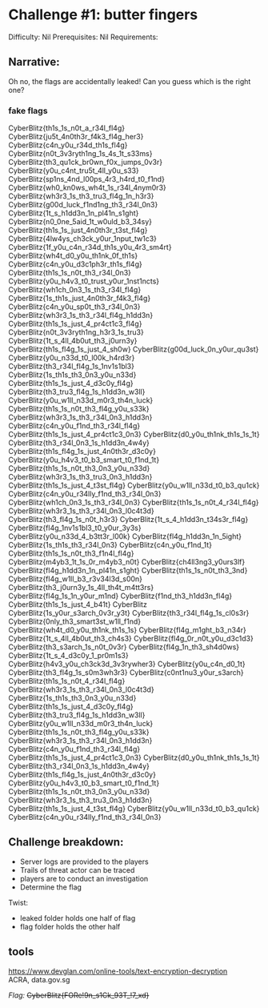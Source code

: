 # Challenge #1: butter fingers

Difficulty: Nil
Prerequisites: Nil
Requirements:

## Narrative: 
Oh no, the flags are accidentally leaked! Can you guess which is the right one?

### fake flags
CyberBlitz{th1s_1s_n0t_a_r34l_fl4g}
CyberBlitz{ju5t_4n0th3r_f4k3_fl4g_her3}
CyberBlitz{c4n_y0u_r34d_th1s_fl4g}
CyberBlitz{n0t_3v3ryth1ng_1s_4s_1t_s33ms}
CyberBlitz{th3_qu1ck_br0wn_f0x_jumps_0v3r}
CyberBlitz{y0u_c4nt_tru5t_4ll_y0u_s33}
CyberBlitz{sp1ns_4nd_l00ps_4r3_h4rd_t0_f1nd}
CyberBlitz{wh0_kn0ws_wh4t_1s_r34l_4nym0r3}
CyberBlitz{wh3r3_1s_th3_tru3_fl4g_1n_h3r3}
CyberBlitz{g00d_luck_f1nd1ng_th3_r34l_0n3}
CyberBlitz{1t_s_h1dd3n_1n_pl41n_s1ght}
CyberBlitz{n0_0ne_5aid_1t_w0uld_b3_34sy}
CyberBlitz{th1s_1s_just_4n0th3r_t3st_fl4g}
CyberBlitz{4lw4ys_ch3ck_y0ur_1nput_tw1c3}
CyberBlitz{1f_y0u_c4n_r34d_th1s_y0u_4r3_sm4rt}
CyberBlitz{wh4t_d0_y0u_th1nk_0f_th1s}
CyberBlitz{c4n_y0u_d3c1ph3r_th1s_fl4g}
CyberBlitz{th1s_1s_n0t_th3_r34l_0n3}
CyberBlitz{y0u_h4v3_t0_trust_y0ur_1nst1ncts}
CyberBlitz{wh1ch_0n3_1s_th3_r34l_fl4g}
CyberBlitz{1s_th1s_just_4n0th3r_f4k3_fl4g}
CyberBlitz{c4n_y0u_sp0t_th3_r34l_0n3}
CyberBlitz{wh3r3_1s_th3_r34l_fl4g_h1dd3n}
CyberBlitz{th1s_1s_just_4_pr4ct1c3_fl4g}
CyberBlitz{n0t_3v3ryth1ng_h3r3_1s_tru3}
CyberBlitz{1t_s_4ll_4b0ut_th3_j0urn3y}
CyberBlitz{th1s_fl4g_1s_just_4_sh0w}
CyberBlitz{g00d_luck_0n_y0ur_qu3st}
CyberBlitz{y0u_n33d_t0_l00k_h4rd3r}
CyberBlitz{th3_r34l_fl4g_1s_1nv1s1bl3}
CyberBlitz{1s_th1s_th3_0n3_y0u_n33d}
CyberBlitz{th1s_1s_just_4_d3c0y_fl4g}
CyberBlitz{th3_tru3_fl4g_1s_h1dd3n_w3ll}
CyberBlitz{y0u_w1ll_n33d_m0r3_th4n_luck}
CyberBlitz{th1s_1s_n0t_th3_fl4g_y0u_s33k}
CyberBlitz{wh3r3_1s_th3_r34l_0n3_h1dd3n}
CyberBlitz{c4n_y0u_f1nd_th3_r34l_fl4g}
CyberBlitz{th1s_1s_just_4_pr4ct1c3_0n3}
CyberBlitz{d0_y0u_th1nk_th1s_1s_1t}
CyberBlitz{th3_r34l_0n3_1s_h1dd3n_4w4y}
CyberBlitz{th1s_fl4g_1s_just_4n0th3r_d3c0y}
CyberBlitz{y0u_h4v3_t0_b3_smart_t0_f1nd_1t}
CyberBlitz{th1s_1s_n0t_th3_0n3_y0u_n33d}
CyberBlitz{wh3r3_1s_th3_tru3_0n3_h1dd3n}
CyberBlitz{th1s_1s_just_4_t3st_fl4g}
CyberBlitz{y0u_w1ll_n33d_t0_b3_qu1ck}
CyberBlitz{c4n_y0u_r34lly_f1nd_th3_r34l_0n3}
CyberBlitz{wh1ch_0n3_1s_th3_r34l_0n3}
CyberBlitz{th1s_1s_n0t_4_r34l_fl4g}
CyberBlitz{wh3r3_1s_th3_r34l_0n3_l0c4t3d}
CyberBlitz{th3_fl4g_1s_n0t_h3r3}
CyberBlitz{1t_s_4_h1dd3n_t34s3r_fl4g}
CyberBlitz{fl4g_1nv1s1bl3_t0_y0ur_3y3s}
CyberBlitz{y0u_n33d_4_b3tt3r_l00k}
CyberBlitz{fl4g_h1dd3n_1n_5ight}
CyberBlitz{1s_th1s_th3_r34l_0n3}
CyberBlitz{c4n_y0u_f1nd_1t}
CyberBlitz{th1s_1s_n0t_th3_f1n4l_fl4g}
CyberBlitz{m4yb3_1t_1s_0r_m4yb3_n0t}
CyberBlitz{ch4ll3ng3_y0urs3lf}
CyberBlitz{fl4g_h1dd3n_1n_pl41n_s1ght}
CyberBlitz{th1s_1s_n0t_th3_3nd}
CyberBlitz{fl4g_w1ll_b3_r3v34l3d_s00n}
CyberBlitz{th3_j0urn3y_1s_4ll_th4t_m4tt3rs}
CyberBlitz{fl4g_1s_1n_y0ur_m1nd}
CyberBlitz{f1nd_th3_h1dd3n_fl4g}
CyberBlitz{th1s_1s_just_4_b41t}
CyberBlitz
CyberBlitz{1s_y0ur_s3arch_0v3r_y3t}
CyberBlitz{th3_r34l_fl4g_1s_cl0s3r}
CyberBlitz{0nly_th3_smart3st_w1ll_f1nd}
CyberBlitz{wh4t_d0_y0u_th1nk_th1s_1s}
CyberBlitz{fl4g_m1ght_b3_n34r}
CyberBlitz{1t_s_4ll_4b0ut_th3_ch4s3}
CyberBlitz{fl4g_0r_n0t_y0u_d3c1d3}
CyberBlitz{th3_s3arch_1s_n0t_0v3r}
CyberBlitz{fl4g_1n_th3_sh4d0ws}
CyberBlitz{1t_s_4_d3c0y_1_pr0m1s3}
CyberBlitz{h4v3_y0u_ch3ck3d_3v3rywher3}
CyberBlitz{y0u_c4n_d0_1t}
CyberBlitz{th3_fl4g_1s_s0m3wh3r3}
CyberBlitz{c0nt1nu3_y0ur_s3arch}
CyberBlitz{th1s_1s_n0t_4_r34l_fl4g}
CyberBlitz{wh3r3_1s_th3_r34l_0n3_l0c4t3d}
CyberBlitz{1s_th1s_th3_0n3_y0u_n33d}
CyberBlitz{th1s_1s_just_4_d3c0y_fl4g}
CyberBlitz{th3_tru3_fl4g_1s_h1dd3n_w3ll}
CyberBlitz{y0u_w1ll_n33d_m0r3_th4n_luck}
CyberBlitz{th1s_1s_n0t_th3_fl4g_y0u_s33k}
CyberBlitz{wh3r3_1s_th3_r34l_0n3_h1dd3n}
CyberBlitz{c4n_y0u_f1nd_th3_r34l_fl4g}
CyberBlitz{th1s_1s_just_4_pr4ct1c3_0n3}
CyberBlitz{d0_y0u_th1nk_th1s_1s_1t}
CyberBlitz{th3_r34l_0n3_1s_h1dd3n_4w4y}
CyberBlitz{th1s_fl4g_1s_just_4n0th3r_d3c0y}
CyberBlitz{y0u_h4v3_t0_b3_smart_t0_f1nd_1t}
CyberBlitz{th1s_1s_n0t_th3_0n3_y0u_n33d}
CyberBlitz{wh3r3_1s_th3_tru3_0n3_h1dd3n}
CyberBlitz{th1s_1s_just_4_t3st_fl4g}
CyberBlitz{y0u_w1ll_n33d_t0_b3_qu1ck}
CyberBlitz{c4n_y0u_r34lly_f1nd_th3_r34l_0n3}

## Challenge breakdown:
- Server logs are provided to the players
- Trails of threat actor can be traced 
- players are to conduct an investigation 
- Determine the flag 

Twist:
- leaked folder holds one half of flag
- flag folder holds the other half

## tools 
https://www.devglan.com/online-tools/text-encryption-decryption  
ACRA, data.gov.sg  


*Flag:* ~~CyberBlitz{FORe!9n_s1Ck_93T_!7_xd}~~
